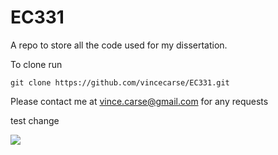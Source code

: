 # EC331

A repo to store all the code used for my dissertation.

To clone run

```
git clone https://github.com/vincecarse/EC331.git
```

Please contact me at vince.carse@gmail.com for any requests

test change


![](https://github.com/vincecarse/EC331/blob/master/Comments_and_Thoughts/scraper.gif)
